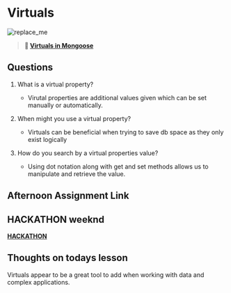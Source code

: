 # Virtuals

![replace_me](https://codeworks.blob.core.windows.net/public/assets/img/illustrations/placeholder.svg)

> **📖 [Virtuals in Mongoose](https://codeworksacademy.com/fs-student-guide/resources/wk5/04-Virtuals)**

## Questions

1. What is a virtual property?

   - Virutal properties are additional values given which can be set manually or automatically.

2. When might you use a virtual property?

   - Virtuals can be beneficial when trying to save db space as they only exist logically

3. How do you search by a virtual properties value?
   - Using dot notation along with get and set methods allows us to manipulate and retrieve the value.

## Afternoon Assignment Link

## HACKATHON weeknd

**[HACKATHON](https://github.com/jon-cron/mascottMeet)**

## Thoughts on todays lesson

Virtuals appear to be a great tool to add when working with data and complex applications.
